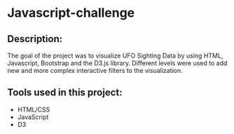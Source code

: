 # Javascript-challenge

## Description: 
The goal of the project was to visualize UFO Sighting Data by using HTML, Javascript, Bootstrap and the D3.js library. Different levels were used to add new and more complex interactive filters to the visualization.

## Tools used in this project: 
* HTML/CSS 
* JavaScript
 * D3 
